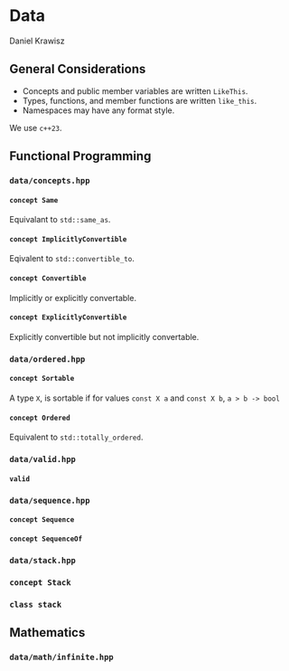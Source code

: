 # Data

Daniel Krawisz

## General Considerations

* Concepts and public member variables are written `LikeThis`. 
* Types, functions, and member functions are written `like_this`.
* Namespaces may have any format style.

We use `c++23`.

## Functional Programming

### `data/concepts.hpp`

#### `concept Same`

Equivalant to `std::same_as`.

#### `concept ImplicitlyConvertible`

Eqivalent to `std::convertible_to`.

#### `concept Convertible`

Implicitly or explicitly convertable.

#### `concept ExplicitlyConvertible`

Explicitly convertible but not implicitly convertable.

### `data/ordered.hpp`

#### `concept Sortable`

A type `X`, is sortable if for values `const X a` and `const X b`, `a > b -> bool`

#### `concept Ordered`

Equivalent to `std::totally_ordered`. 

### `data/valid.hpp`

#### `valid`

### `data/sequence.hpp`

#### `concept Sequence`

#### `concept SequenceOf`

### `data/stack.hpp`

### `concept Stack`

### `class stack`

## Mathematics

### `data/math/infinite.hpp`

